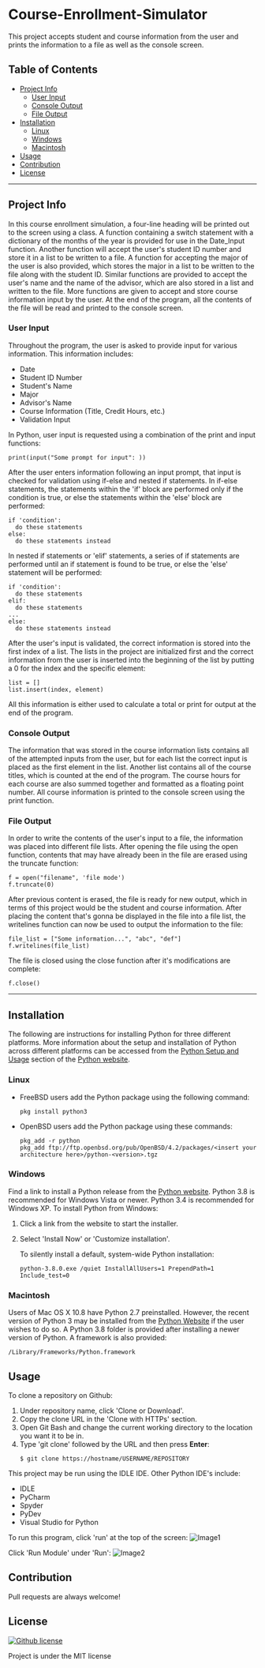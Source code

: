 # Course-Enrollment-Simulator
This project accepts student and course information from the user and prints the information to a file as well as the console screen.

## Table of Contents
* [Project Info](#project-info)
  * [User Input](#user-input)
  * [Console Output](#console-output)
  * [File Output](#file-output)
* [Installation](#installation)
  * [Linux](#linux) 
  * [Windows](#windows)
  * [Macintosh](#macintosh)
* [Usage](#usage)
* [Contribution](#contribution)
* [License](#license)

---

## Project Info
In this course enrollment simulation, a four-line heading will be printed out to the screen using a class. A function containing a switch statement with a dictionary of the months of the year is provided for use in the Date_Input function. Another function will accept the user's student ID number and store it in a list to be written to a file. A function for accepting the major of the user is also provided, which stores the major in a list to be written to the file along with the student ID. Similar functions are provided to accept the user's name and the name of the advisor, which are also stored in a list and written to the file. More functions are given to accept and store course information input by the user. At the end of the program, all the contents of the file will be read and printed to the console screen.

### User Input
Throughout the program, the user is asked to provide input for various information. 
This information includes: 
* Date
* Student ID Number
* Student's Name
* Major
* Advisor's Name
* Course Information (Title, Credit Hours, etc.)
* Validation Input

In Python, user input is requested using a combination of the print and input functions:
```
print(input("Some prompt for input": ))
```
After the user enters information following an input prompt, that input is checked for validation using if-else and nested if statements.
In if-else statements, the statements within the 'if' block are performed only if the condition is true, or else the statements within the 'else' block are performed:
```
if 'condition':
  do these statements
else:
  do these statements instead
```
In nested if statements or 'elif' statements, a series of if statements are performed until an if statement is found to be true, or else the 'else' statement will be performed:
```
if 'condition':
  do these statements
elif:
  do these statements
...
else:
  do these statements instead
```
After the user's input is validated, the correct information is stored into the first index of a list. The lists in the project are initialized first and the correct information from the user is inserted into the beginning of the list by putting a 0 for the index and the specific element:
```
list = []
list.insert(index, element)
```
All this information is either used to calculate a total or print for output at the end of the program.

### Console Output
The information that was stored in the course information lists contains all of the attempted inputs from the user, but for each list the correct input is placed as the first element in the list. Another list contains all of the course titles, which is counted at the end of the program. The course hours for each course are also summed together and formatted as a floating point number. All course information is printed to the console screen using the print function. 

### File Output
In order to write the contents of the user's input to a file, the information was placed into different file lists. After opening the file using the open function, contents that may have already been in the file are erased using the truncate function:
```
f = open("filename", 'file mode')
f.truncate(0)
```
After previous content is erased, the file is ready for new output, which in terms of this project would be the student and course information. After placing the content that's gonna be displayed in the file into a file list, the writelines function can now be used to output the information to the file:
```
file_list = ["Some information...", "abc", "def"]
f.writelines(file_list)
```
The file is closed using the close function after it's modifications are complete:
```
f.close()
```

---

## Installation
The following are instructions for installing Python for three different platforms. More information about the setup and installation of Python across different platforms can be accessed from the [Python Setup and Usage](https://docs.python.org/release/3.8.5/using/index.html) section of the [Python website](https://www.python.org).
### Linux
* FreeBSD users add the Python package using the following command:
  ```
  pkg install python3
  ```
* OpenBSD users add the Python package using these commands:
  ```
  pkg_add -r python
  pkg_add ftp://ftp.openbsd.org/pub/OpenBSD/4.2/packages/<insert your architecture here>/python-<version>.tgz
  ```
### Windows
Find a link to install a Python release from the [Python website](https://www.python.org/download/releases/). Python 3.8 is recommended for Windows Vista or newer. Python 3.4 is recommended for Windows XP.
To install Python from Windows:
1. Click a link from the website to start the installer.
2. Select 'Install Now' or 'Customize installation'.

   To silently install a default, system-wide Python installation:
   ```
   python-3.8.0.exe /quiet InstallAllUsers=1 PrependPath=1 Include_test=0
   ```
### Macintosh
Users of Mac OS X 10.8 have Python 2.7 preinstalled. However, the recent version of Python 3 may be installed from the [Python Website](https://www.python.org) if the user wishes to do so. A Python 3.8 folder is provided after installing a newer version of Python. A framework is also provided:
```
/Library/Frameworks/Python.framework
```

## Usage
To clone a repository on Github:
1. Under repository name, click 'Clone or Download'.
2. Copy the clone URL in the 'Clone with HTTPs' section.
3. Open Git Bash and change the current working directory to the location you want it to be in.
4. Type 'git clone' followed by the URL and then press **Enter**:
   ```
   $ git clone https://hostname/USERNAME/REPOSITORY
   ``` 

This project may be run using the IDLE IDE. Other Python IDE's include:
* IDLE
* PyCharm
* Spyder
* PyDev
* Visual Studio for Python

To run this program, click 'run' at the top of the screen:
![Image1](https://user-images.githubusercontent.com/71575315/94645312-22b9c900-02b1-11eb-94be-77894bdd3ca6.jpg)

Click 'Run Module' under 'Run':
![Image2](https://user-images.githubusercontent.com/71575315/94645875-8b557580-02b2-11eb-8f34-d9f62d5c8258.png)

## Contribution
Pull requests are always welcome!

## License
[![Github license](https://img.shields.io/github/license/jaydenduncan/Course-Enrollment-Simulator)](https://github.com/jaydenduncan/Course-Enrollment-Simulator/blob/master/LICENSE)

Project is under the MIT license
